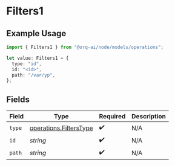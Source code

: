 # Filters1

## Example Usage

```typescript
import { Filters1 } from "@orq-ai/node/models/operations";

let value: Filters1 = {
  type: "id",
  id: "<id>",
  path: "/var/yp",
};
```

## Fields

| Field                                                            | Type                                                             | Required                                                         | Description                                                      |
| ---------------------------------------------------------------- | ---------------------------------------------------------------- | ---------------------------------------------------------------- | ---------------------------------------------------------------- |
| `type`                                                           | [operations.FiltersType](../../models/operations/filterstype.md) | :heavy_check_mark:                                               | N/A                                                              |
| `id`                                                             | *string*                                                         | :heavy_check_mark:                                               | N/A                                                              |
| `path`                                                           | *string*                                                         | :heavy_check_mark:                                               | N/A                                                              |